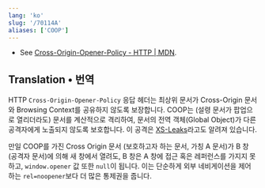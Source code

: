 ```yaml
---
lang: 'ko'
slug: '/70114A'
aliases: ['COOP']
---
```


- See [Cross-Origin-Opener-Policy - HTTP | MDN](https://developer.mozilla.org/en-US/docs/Web/HTTP/Headers/Cross-Origin-Opener-Policy).

## Translation • 번역

HTTP `Cross-Origin-Opener-Policy` 응답 헤더는 최상위 문서가 Cross-Origin 문서와 Browsing Context를 공유하지 않도록 보장합니다.
COOP는 (설령 문서가 팝업으로 열리더라도) 문서를 계산적으로 격리하여, 문서의 전역 객체(Global Object)가 다른 공격자에게 노출되지 않도록 보호합니다.
이 공격은 [XS-Leaks](https://github.com/xsleaks/xsleaks)라고도 알려져 있습니다.

만일 COOP를 가진 Cross Origin 문서 (보호하고자 하는 문서, 가칭 A 문서)가 B 창(공격자 문서)에 의해 새 창에서 열려도, B 창은 A 창에 접근 혹은 레퍼런스를 가지지 못하고, `window.opener` 값 또한 `null`이 됩니다.
이는 단순하게 외부 네비게이션을 제어하는 `rel=noopener`보다 더 많은 통제권을 줍니다.

<head>
  <html lang="ko-KR"/>
</head>
